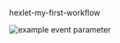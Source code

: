 hexlet-my-first-workflow

![example event parameter](https://github.com/github/docs/actions/workflows/main.yml/badge.svg?event=push)
